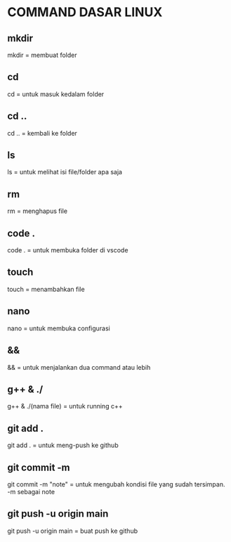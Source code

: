 # COMMAND DASAR LINUX

## mkdir
mkdir = membuat folder

## cd
cd = untuk masuk kedalam folder

## cd ..
cd .. = kembali ke folder

## ls
ls = untuk melihat isi file/folder apa saja

## rm
rm = menghapus file

## code .
code . = untuk membuka folder di vscode

## touch
touch = menambahkan file

## nano
nano = untuk membuka configurasi

## &&
&& = untuk menjalankan dua command atau lebih

## g++ & ./
g++ & ./(nama file) = untuk running c++

## git add .
git add . = untuk meng-push ke github

## git commit -m
git commit -m "note" = untuk mengubah kondisi file yang sudah tersimpan. -m sebagai note 

## git push -u origin main
git push -u origin main = buat push ke github